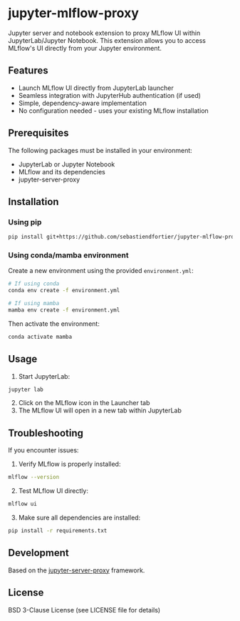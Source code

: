 # jupyter-mlflow-proxy

Jupyter server and notebook extension to proxy MLflow UI within JupyterLab/Jupyter Notebook. This extension allows you to access MLflow's UI directly from your Jupyter environment.

## Features

- Launch MLflow UI directly from JupyterLab launcher
- Seamless integration with JupyterHub authentication (if used)
- Simple, dependency-aware implementation
- No configuration needed - uses your existing MLflow installation

## Prerequisites

The following packages must be installed in your environment:
- JupyterLab or Jupyter Notebook
- MLflow and its dependencies
- jupyter-server-proxy

## Installation

### Using pip

```bash
pip install git+https://github.com/sebastiendfortier/jupyter-mlflow-proxy.git
```

### Using conda/mamba environment

Create a new environment using the provided `environment.yml`:

```bash
# If using conda
conda env create -f environment.yml

# If using mamba
mamba env create -f environment.yml
```

Then activate the environment:

```bash
conda activate mamba
```

## Usage

1. Start JupyterLab:
```bash
jupyter lab
```

2. Click on the MLflow icon in the Launcher tab
3. The MLflow UI will open in a new tab within JupyterLab

## Troubleshooting

If you encounter issues:

1. Verify MLflow is properly installed:
```bash
mlflow --version
```

2. Test MLflow UI directly:
```bash
mlflow ui
```

3. Make sure all dependencies are installed:
```bash
pip install -r requirements.txt
```

## Development

Based on the [jupyter-server-proxy](https://jupyter-server-proxy.readthedocs.io/) framework.

## License

BSD 3-Clause License (see LICENSE file for details)
